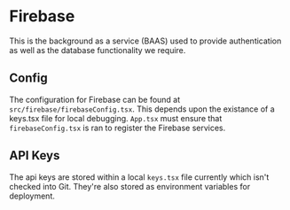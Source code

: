 # Firebase

This is the background as a service (BAAS) used to provide authentication as well as the database functionality we require.

## Config

The configuration for Firebase can be found at `src/firebase/firebaseConfig.tsx`. This depends upon the existance of a keys.tsx file for local debugging. `App.tsx` must ensure that `firebaseConfig.tsx` is ran to register the Firebase services.

## API Keys

The api keys are stored within a local `keys.tsx` file currently which isn't checked into Git. They're also stored as environment variables for deployment.
